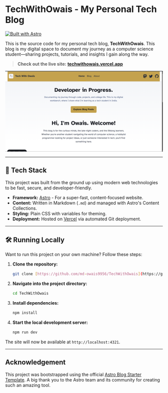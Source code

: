 # TechWithOwais - My Personal Tech Blog

[![Built with Astro](https://astro.badg.es/v2/built-with-astro/tiny.svg)](https://astro.build)

This is the source code for my personal tech blog, **TechWithOwais**. This blog is my digital space to document my journey as a computer science student—sharing projects, tutorials, and insights I gain along the way.

> **Check out the live site:** [**techwithowais.vercel.app**](https://tech-with-owais-git-main-mohd-owaiss-projects-45646036.vercel.app/)


![Screenshot of the TechWithOwais homepage](./screenshot.png)


---

## 🚀 Tech Stack

This project was built from the ground up using modern web technologies to be fast, secure, and developer-friendly.

-   **Framework:** [Astro](https://astro.build/) - For a super-fast, content-focused website.
-   **Content:** Written in Markdown (`.md`) and managed with Astro's Content Collections.
-   **Styling:** Plain CSS with variables for theming.
-   **Deployment:** Hosted on [Vercel](https://vercel.com/) via automated Git deployment.

---

## 🛠️ Running Locally

Want to run this project on your own machine? Follow these steps:

1.  **Clone the repository:**
    ```bash
    git clone [https://github.com/md-owais9956/TechWithOwais](https://github.com/md-owais9956/TechWithOwais)
    ```
    

2.  **Navigate into the project directory:**
    ```bash
    cd TechWithOwais
    ```

3.  **Install dependencies:**
    ```bash
    npm install
    ```

4.  **Start the local development server:**
    ```bash
    npm run dev
    ```

The site will now be available at `http://localhost:4321`.

---

## Acknowledgement

This project was bootstrapped using the official [Astro Blog Starter Template](https://astro.build/themes/details/blog/). A big thank you to the Astro team and its community for creating such an amazing tool.